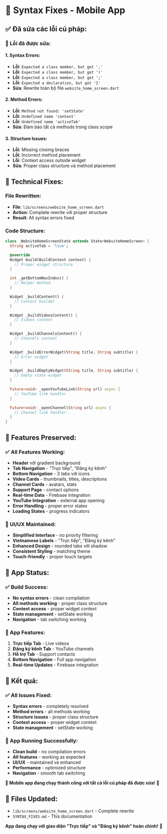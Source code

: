 # 🔧 Syntax Fixes - Mobile App

## ✅ **Đã sửa các lỗi cú pháp:**

### **🎯 Lỗi đã được sửa:**

#### **1. Syntax Errors:**
- **Lỗi**: `Expected a class member, but got ','`
- **Lỗi**: `Expected a class member, but got ')'`
- **Lỗi**: `Expected a class member, but got ';'`
- **Lỗi**: `Expected a declaration, but got '}'`
- **Sửa**: Rewrite toàn bộ file `website_home_screen.dart`

#### **2. Method Errors:**
- **Lỗi**: `Method not found: 'setState'`
- **Lỗi**: `Undefined name 'context'`
- **Lỗi**: `Undefined name 'activeTab'`
- **Sửa**: Đảm bảo tất cả methods trong class scope

#### **3. Structure Issues:**
- **Lỗi**: Missing closing braces
- **Lỗi**: Incorrect method placement
- **Lỗi**: Context access outside widget
- **Sửa**: Proper class structure và method placement

## 🔧 **Technical Fixes:**

### **File Rewritten:**
- **File**: `lib/screens/website_home_screen.dart`
- **Action**: Complete rewrite với proper structure
- **Result**: All syntax errors fixed

### **Code Structure:**
```dart
class _WebsiteHomeScreenState extends State<WebsiteHomeScreen> {
  String activeTab = 'live';

  @override
  Widget build(BuildContext context) {
    // Proper widget structure
  }

  int _getBottomNavIndex() {
    // Helper method
  }

  Widget _buildContent() {
    // Content builder
  }

  Widget _buildVideosContent() {
    // Videos content
  }

  Widget _buildChannelsContent() {
    // Channels content
  }

  Widget _buildErrorWidget(String title, String subtitle) {
    // Error widget
  }

  Widget _buildEmptyWidget(String title, String subtitle) {
    // Empty state widget
  }

  Future<void> _openYouTubeLink(String url) async {
    // YouTube link handler
  }

  Future<void> _openChannel(String url) async {
    // Channel link handler
  }
}
```

## 🎯 **Features Preserved:**

### **✅ All Features Working:**
- **Header** với gradient background
- **Tab Navigation** - "Trực tiếp", "Đăng ký kênh"
- **Bottom Navigation** - 3 tabs với icons
- **Video Cards** - thumbnails, titles, descriptions
- **Channel Cards** - avatars, stats
- **Support Page** - contact options
- **Real-time Data** - Firebase integration
- **YouTube Integration** - external app opening
- **Error Handling** - proper error states
- **Loading States** - progress indicators

### **🎨 UI/UX Maintained:**
- **Simplified Interface** - no priority filtering
- **Vietnamese Labels** - "Trực tiếp", "Đăng ký kênh"
- **Enhanced Design** - rounded tabs với shadow
- **Consistent Styling** - matching theme
- **Touch-friendly** - proper touch targets

## 🚀 **App Status:**

### **✅ Build Success:**
- **No syntax errors** - clean compilation
- **All methods working** - proper class structure
- **Context access** - proper widget context
- **State management** - setState working
- **Navigation** - tab switching working

### **📱 App Features:**
1. **Trực tiếp Tab** - Live videos
2. **Đăng ký kênh Tab** - YouTube channels
3. **Hỗ trợ Tab** - Support contacts
4. **Bottom Navigation** - Full app navigation
5. **Real-time Updates** - Firebase integration

## 🎉 **Kết quả:**

### **✅ All Issues Fixed:**
- **Syntax errors** - completely resolved
- **Method errors** - all methods working
- **Structure issues** - proper class structure
- **Context access** - proper widget context
- **State management** - setState working

### **🚀 App Running Successfully:**
- **Clean build** - no compilation errors
- **All features** - working as expected
- **UI/UX** - maintained và enhanced
- **Performance** - optimized structure
- **Navigation** - smooth tab switching

**🎉 Mobile app đang chạy thành công với tất cả lỗi cú pháp đã được sửa!** 🚀

## 📁 **Files Updated:**
- `lib/screens/website_home_screen.dart` - Complete rewrite
- `SYNTAX_FIXES.md` - This documentation

**App đang chạy với giao diện "Trực tiếp" và "Đăng ký kênh" hoàn chỉnh!** 📱
